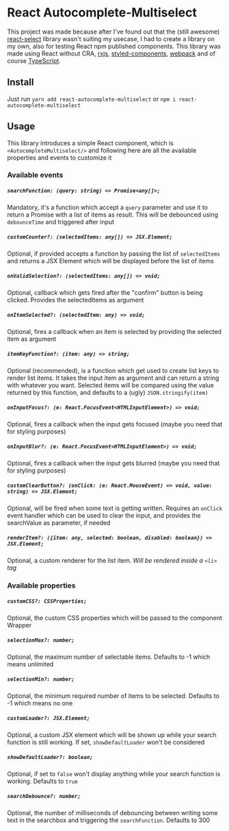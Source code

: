 # React Autocomplete-Multiselect
This project was made because after I've found out that the (still awesome) [react-select](https://react-select.com/) library wasn't suiting my usecase, I had to create a library on my own, also for testing React npm published components. This library was made using React without CRA, [rxjs](https://rxjs.dev/guide/overview), [styled-components](https://styled-components.com/), [webpack](https://webpack.js.org/) and of course [TypeScript](https://www.typescriptlang.org/).

## Install
Just run `yarn add react-autocomplete-multiselect` or `npm i react-autocomplete-multiselect`

## Usage
This library introduces a simple React component, which is `<AutocompleteMultiselect/>` and following here are all the available properties and events to customize it

### Available events

##### `searchFunction: (query: string) => Promise<any[]>;`
Mandatory, it's a function which accept a `query` parameter and use it to return a Promise with a list of items as result. This will be debounced using `debounceTime` and triggered after input

##### `customCounter?: (selectedItems: any[]) => JSX.Element;`
Optional, if provided accepts a function by passing the list of `selectedItems` and returns a JSX Element which will be displayed before the list of items

##### `onValidSelection?: (selectedItems: any[]) => void;`
Optional, callback which gets fired after the "confirm" button is being clicked. Provides the selectedItems as argument

##### `onItemSelected?: (selectedItem: any) => void;`
Optional, fires a callback when an item is selected by providing the selected item as argument

##### `itemKeyFunction?: (item: any) => string;`
Optional (recommended), is a function which get used to create list keys to render list items. It takes the input item as argument and can return a string with whatever you want. Selected items will be compared using the value returned by this function, and defaults to a (ugly) `JSON.stringify(item)`

##### `onInputFocus?: (e: React.FocusEvent<HTMLInputElement>) => void;`
Optional, fires a callback when the input gets focused (maybe you need that for styling purposes)

##### `onInputBlur?: (e: React.FocusEvent<HTMLInputElement>) => void;`
Optional, fires a callback when the input gets blurred (maybe you need that for styling purposes)

##### `customClearButton?: (onClick: (e: React.MouseEvent) => void, value: string) => JSX.Element;`
Optional, will be fired when some text is getting written. Requires an `onClick` event handler which can be used to clear the input, and provides the searchValue as parameter, if needed

##### `renderItem?: ({item: any, selected: boolean, disabled: boolean}) => JSX.Element;`
Optional, a custom renderer for the list item. *Will be rendered inside a `<li>` tag*

### Available properties

##### `customCSS?: CSSProperties;`
Optional, the custom CSS properties which will be passed to the component Wrapper

##### `selectionMax?: number;`
Optional, the maximum number of selectable items. Defaults to -1 which means unlimited

##### `selectionMin?: number;`
Optional, the minimum required number of items to be selected. Defaults to -1 which means no one

##### `customLoader?: JSX.Element;`
Optional, a custom JSX element which will be shown up while your search function is still working. If set, `showDefaultLoader` won't be considered

##### `showDefaultLoader?: boolean;`
Optional, if set to `false` won't display anything while your search function is working. Defaults to `true`

##### `searchDebounce?: number;`
Optional, the number of milliseconds of debouncing between writing some text in the searchbox and triggering the `searchFunction`. Defaults to 300